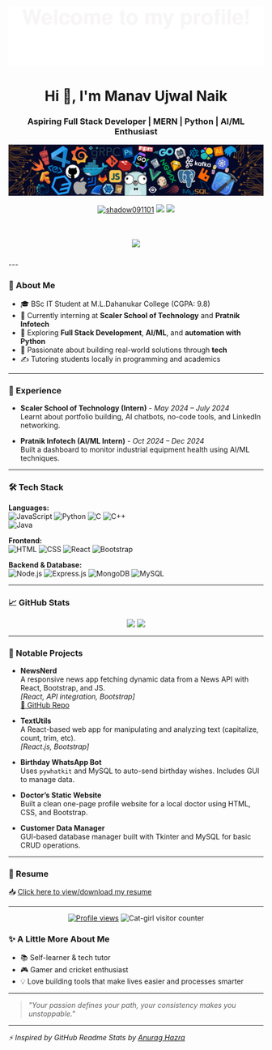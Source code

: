 <p align="center">
  <img src="./Bottom_up.svg" alt="Manav">
</p>
<h1 align="center">Hi 👋, I'm Manav Ujwal Naik</h1>
<h3 align="center">Aspiring Full Stack Developer | MERN | Python | AI/ML Enthusiast</h3>
<p align="center">
  <img src="./header_.png" alt="Manav">
</p>

<p align="center">
  <a href="https://github.com/Shadow091101"><img src="https://komarev.com/ghpvc/?username=shadow091101&label=Profile%20views&color=0e75b6&style=flat" alt="shadow091101" /></a>
  <a href="mailto:manavnaik442@gmail.com"><img src="https://img.shields.io/badge/email-manavnaik442@gmail.com-blue?style=flat&logo=gmail"></a>
  <a href="http://www.linkedin.com/in/manav-naik-088049296"><img src="https://img.shields.io/badge/linkedin-Manav%20Naik-blue?style=flat&logo=linkedin"></a>
</p>
<h1 align="center">
  <img src="https://readme-typing-svg.herokuapp.com?font=Fira+Code&weight=500&size=30&pause=1000&color=3498DB&center=true&vCenter=true&width=600&height=60&lines=Hey+there!+I'm+Manav+Naik;I+build+Web+Apps+and+Python+stuff!"/>
</h1>
---

### 💫 About Me

- 🎓 BSc IT Student at M.L.Dahanukar College (CGPA: 9.8)
- 💼 Currently interning at **Scaler School of Technology** and **Pratnik Infotech**
- 🌱 Exploring **Full Stack Development**, **AI/ML**, and **automation with Python**
- 📌 Passionate about building real-world solutions through **tech**
- ✍️ Tutoring students locally in programming and academics

---

### 💼 Experience

- **Scaler School of Technology (Intern)** - *May 2024 – July 2024*  
  Learnt about portfolio building, AI chatbots, no-code tools, and LinkedIn networking.

- **Pratnik Infotech (AI/ML Intern)** - *Oct 2024 – Dec 2024*  
  Built a dashboard to monitor industrial equipment health using AI/ML techniques.

---

### 🛠️ Tech Stack

**Languages:**  
![JavaScript](https://img.shields.io/badge/-JavaScript-F7DF1E?style=flat&logo=javascript&logoColor=000) 
![Python](https://img.shields.io/badge/-Python-3776AB?style=flat&logo=python&logoColor=fff) 
![C](https://img.shields.io/badge/-C-00599C?style=flat&logo=c&logoColor=fff)
![C++](https://img.shields.io/badge/-C++-00599C?style=flat&logo=c%2B%2B&logoColor=fff)  
![Java](https://img.shields.io/badge/-Java-007396?style=flat&logo=java&logoColor=white)

**Frontend:**  
![HTML](https://img.shields.io/badge/-HTML5-E34F26?style=flat&logo=html5&logoColor=fff)
![CSS](https://img.shields.io/badge/-CSS3-1572B6?style=flat&logo=css3&logoColor=fff)
![React](https://img.shields.io/badge/-React-61DAFB?style=flat&logo=react&logoColor=000)
![Bootstrap](https://img.shields.io/badge/-Bootstrap-7952B3?style=flat&logo=bootstrap&logoColor=fff)

**Backend & Database:**  
![Node.js](https://img.shields.io/badge/-Node.js-339933?style=flat&logo=nodedotjs&logoColor=fff)
![Express.js](https://img.shields.io/badge/-Express.js-000000?style=flat&logo=express&logoColor=white)
![MongoDB](https://img.shields.io/badge/-MongoDB-47A248?style=flat&logo=mongodb&logoColor=white)
![MySQL](https://img.shields.io/badge/-MySQL-4479A1?style=flat&logo=mysql&logoColor=white)

---

### 📈 GitHub Stats

<p align="center">
  <img height="170px" src="https://github-readme-stats.vercel.app/api?username=Shadow091101&show_icons=true&theme=radical&hide_border=true" />
  <img height="170px" src="https://github-readme-stats.vercel.app/api/top-langs/?username=Shadow091101&layout=compact&theme=radical&hide_border=true" />
</p>

---

### 📌 Notable Projects

- **NewsNerd**  
  A responsive news app fetching dynamic data from a News API with React, Bootstrap, and JS.  
  _[React, API integration, Bootstrap]_  
  [🔗 GitHub Repo](https://github.com/Shadow091101/NewsNerd)

- **TextUtils**  
  A React-based web app for manipulating and analyzing text (capitalize, count, trim, etc).  
  _[React.js, Bootstrap]_

- **Birthday WhatsApp Bot**  
  Uses `pywhatkit` and MySQL to auto-send birthday wishes. Includes GUI to manage data.

- **Doctor’s Static Website**  
  Built a clean one-page profile website for a local doctor using HTML, CSS, and Bootstrap.

- **Customer Data Manager**  
  GUI-based database manager built with Tkinter and MySQL for basic CRUD operations.

---

### 📄 Resume

📥 [Click here to view/download my resume](https://github.com/Shadow091101/Shadow091101/blob/main/my%20resume%20(1).pdf)

---
<p align="center">
  <a href="https://github.com/Shadow091101"><img src="https://komarev.com/ghpvc/?username=Shadow091101&label=👁️&color=blue&style=flat" alt="Profile views"></a>
  <img src="https://neko.up.railway.app/counter/Shadow091101?title=Profile+views&color=white&bg_color=black" height="30" alt="Cat-girl visitor counter">
</p>

### ✨ A Little More About Me

- 📚 Self-learner & tech tutor
- 🎮 Gamer and cricket enthusiast
- 💡 Love building tools that make lives easier and processes smarter

---

> *"Your passion defines your path, your consistency makes you unstoppable."*

---

_⚡️ Inspired by GitHub Readme Stats by [Anurag Hazra](https://github.com/anuraghazra/github-readme-stats)_

